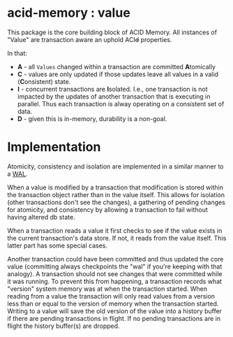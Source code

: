 # acid-memory : value

This package is the core building block of ACID Memory. All instances of "Value" are transaction aware an uphold ACI~~d~~ properties.

In that:

- **A** - all `Values` changed within a transaction are committed **A**tomically
- **C** - values are only updated if those updates leave all values in a valid (**C**onsistent) state.
- **I** - concurrent transactions are **I**solated. I.e., one transaction is not impacted by the updates of another transaction that is executing in parallel. Thus each transaction is alway operating on a consistent set of data.
- **D** - given this is in-memory, durability is a non-goal.

# Implementation

Atomicity, consistency and isolation are implemented in a similar manner to a [WAL](https://www.sqlite.org/wal.html).

When a value is modified by a transaction that modification is stored within the transaction object rather than in the value itself. This allows for isolation (other transactions don't see the changes), a gathering of pending changes for atomicity, and consistency by allowing a transaction to fail without having altered db state.

When a transaction reads a value it first checks to see if the value exists in the current transaction's data store. If not, it reads from the value itself. This latter part has some special cases.

Another transaction could have been committed and thus updated the core value (committing always checkpoints the "wal" if you're keeping with that analogy). A transaction should not see changes that were committed while it was running. To prevent this from happening, a transaction records what "version" system memory was at when the transaction started. When reading from a value the transaction will only read values from a version less than or equal to the version of memory when the transaction started. Writing to a value will save the old version of the value into a history buffer if there are pending transactions in flight. If no pending transactions are in flight the history buffer(s) are dropped.
